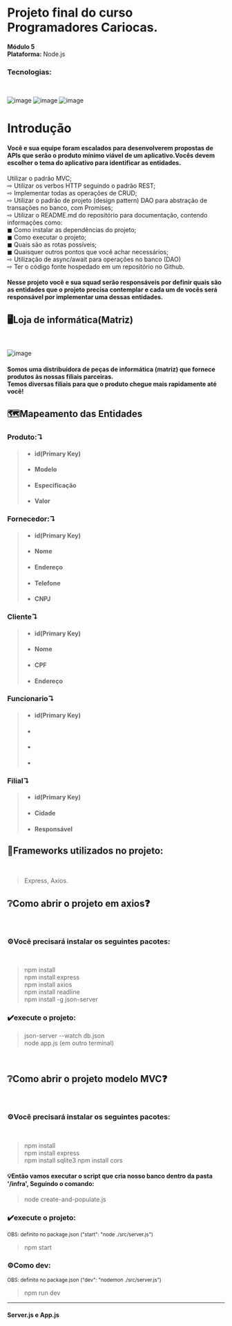 # Projeto final do curso Programadores Cariocas.<br> 
**Módulo 5**<br> 
**Plataforma:** Node.js<br>
<h3>Tecnologias:</h3><br> 

![image](https://user-images.githubusercontent.com/56053290/218258400-46b576f3-03c0-4557-b984-189c104e5a51.png)
![image](https://user-images.githubusercontent.com/56053290/218258497-d0ddc8bf-a8dc-45b2-aba5-4614700e73d5.png)
![image](https://user-images.githubusercontent.com/56053290/218259194-0cbc46a8-6150-4eb7-8cfb-14846262a0c3.png)

<h1>Introdução</h1>

<h4>Você e sua equipe foram escalados para desenvolverem
propostas de APIs que serão o produto mínimo viável de um
aplicativo.Vocês devem escolher o tema do aplicativo para
identificar as entidades.</h4>

Utilizar o padrão MVC;<br>
⇨ Utilizar os verbos HTTP seguindo o padrão REST;<br>
⇨ Implementar todas as operações de CRUD;<br>
⇨ Utilizar o padrão de projeto (design pattern) DAO para abstração de transações no banco, com Promises;<br>
⇨ Utilizar o README.md do repositório para documentação, contendo informações como:<br>
◼ Como instalar as dependências do projeto;<br>
◼ Como executar o projeto;<br>
◼ Quais são as rotas possíveis;<br>
◼ Quaisquer outros pontos que você achar necessários;<br>
⇨ Utilização de async/await para operações no banco (DAO)<br>
⇨ Ter o código fonte hospedado em um repositório no Github.<br>

<h4>Nesse projeto você e sua squad serão responsáveis por
definir quais são as entidades que o projeto precisa
contemplar e cada um de vocês será responsável por
implementar uma dessas entidades.</h4>

<h2>🖥️Loja de informática(Matriz)</h2><br>

![image](https://user-images.githubusercontent.com/56053290/219756907-f034018d-db62-43f1-be71-bd59446486f6.png)

<h4>Somos uma distribuidora de peças de informática (matriz) que fornece produtos às nossas filiais parceiras.<br> 
Temos diversas filiais para que o produto chegue mais rapidamente até você!</h4>

<h2>🗺️Mapeamento das Entidades</h2>
<h3>Produto:↴</h3>

>- <h4>id(Primary Key)</h4>
>- <h4>Modelo</h4>
>- <h4>Especificação</h4>
>- <h4>Valor</h4>



<h3>Fornecedor:↴</h3>

>- <h4>id(Primary Key)</h4>
>- <h4>Nome</h4>
>- <h4>Endereço</h4>
>- <h4>Telefone</h4>
>- <h4>CNPJ</h4>

<h3>Cliente↴</h3>

>- <h4>id(Primary Key)</h4>
>- <h4>Nome</h4>
>- <h4>CPF</h4>
>- <h4>Endereço</h4>

<h3>Funcionario↴</h3>

>- <h4>id(Primary Key)</h4>
>- <h4></h4>
>- <h4></h4>
>- <h4></h4>

<h3>Filial↴</h3>

>- <h4>id(Primary Key)</h4>
>- <h4>Cidade</h4>
>- <h4>Responsável</h4>



<h2>🚀Frameworks utilizados no projeto:</h2><br>

>Express, Axios.

<h2>❔Como abrir o projeto em axios❓</h2><br>
<h3>⚙️Você precisará instalar os seguintes pacotes:</h3><br>
 
>npm install<br>
>npm install express<br>
>npm install axios<br>
>npm install readline<br>
>npm install -g json-server

<h3>✔️execute o projeto:</h3>

>json-server --watch db.json<br>
>node app.js (em outro terminal)
<br>
 
 <h2>❔Como abrir o projeto modelo MVC❓</h2><br>
<h3>⚙️Você precisará instalar os seguintes pacotes:</h3><br>

>npm install<br>
>npm install express<br>
>npm install sqlite3
>npm install cors

<h4>💡Então vamos executar o script que cria nosso banco dentro da pasta '/infra', Seguindo o comando:</h4>

>node create-and-populate.js

 <h3>✔️execute o projeto:</h3>
 
 <sup>OBS: definito no package.json ("start": "node ./src/server.js")<sup>
 
>npm start
 
<h3>⚙️Como dev:</h3>
 
<sup>OBS: definito no package.json ("dev": "nodemon ./src/server.js")<sup>
 
>npm run dev

 
 
<hr>
 

<h4>Server.js e App.js</h4>


